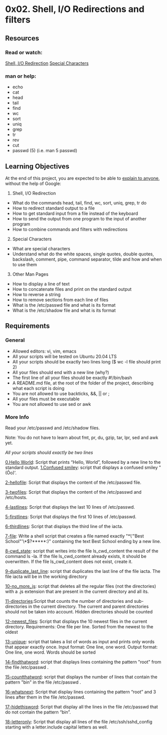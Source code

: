 # 0x02. Shell, I/O Redirections and filters

## Resources
### Read or watch:

[Shell, I/O Redirection](http://linuxcommand.org/lc3_lts0070.php "Shell, I/O Redirection")
[Special Characters](http://mywiki.wooledge.org/BashGuide/SpecialCharacters "Special Characters")
### man or help:

* echo
* cat
* head
* tail
* find
* wc
* sort
* uniq
* grep
* tr
* rev
* cut
* passwd (5) (i.e. man 5 passwd)

## Learning Objectives
At the end of this project, you are expected to be able to [explain to anyone](https://fs.blog/feynman-learning-technique/?fbclid=IwAR2K5_BGPVo0QjJXkOIIqNsqcXK4lTskPWJvA0asKQIGtCPWaQBdKmj1Ztg "explain to anyone"), without the help of Google:

1. Shell, I/O Redirection

* What do the commands head, tail, find, wc, sort, uniq, grep, tr do
* How to redirect standard output to a file
* How to get standard input from a file instead of the keyboard
* How to send the output from one program to the input of another program
* How to combine commands and filters with redirections

2. Special Characters

* What are special characters
* Understand what do the white spaces, single quotes, double quotes, backslash, comment, pipe, command separator, tilde and how and when to use them

3. Other Man Pages

* How to display a line of text
* How to concatenate files and print on the standard output
* How to reverse a string
* How to remove sections from each line of files
* What is the /etc/passwd file and what is its format
* What is the /etc/shadow file and what is its format

## Requirements
### General
* Allowed editors: vi, vim, emacs
* All your scripts will be tested on Ubuntu 20.04 LTS
* All your scripts should be exactly two lines long ($ wc -l file should print 2)
* All your files should end with a new line (why?)
* The first line of all your files should be exactly #!/bin/bash
* A README.md file, at the root of the folder of the project, describing what each script is doing
* You are not allowed to use backticks, &&, || or ;
* All your files must be executable
* You are not allowed to use sed or awk
### More Info
Read your /etc/passwd and /etc/shadow files.

Note: You do not have to learn about fmt, pr, du, gzip, tar, lpr, sed and awk yet.

*All your scripts should exactly be two lines* 

[0.Hello World](https://github.com/vessoutraore/alx-system_engineering-devops/blob/master/0x02-shell_redirections/0-hello_world "0-hello_world"): Script that prints “Hello, World”, followed by a new line to the standard output.
[1.Confused smiley](https://github.com/vessoutraore/alx-system_engineering-devops/blob/master/0x02-shell_redirections/1-confused_smiley "1-confused_smiley"): script that displays a confused smiley "(Ôo)'.

[2-hellofile](https://github.com/vessoutraore/alx-system_engineering-devops/blob/master/0x02-shell_redirections/2-hellofile "2-hellofile"): Script that displays the content of the /etc/passwd file.

[3-twofiles](https://github.com/vessoutraore/alx-system_engineering-devops/blob/master/0x02-shell_redirections/3-twofiles "3-twofiles"): Script that displays the content of the /etc/passwd and /etc/hosts.

[4-lastlines](https://github.com/vessoutraore/alx-system_engineering-devops/blob/master/0x02-shell_redirections/4-lastlines "4-lastlines"): Script that displays the last 10 lines of /etc/passwd.

[5-firstlines](https://github.com/vessoutraore/alx-system_engineering-devops/blob/master/0x02-shell_redirections/5-firstlines "5-firstlines"): Script that displays the first 10 lines of /etc/passwd.

[6-thirdlines](https://github.com/vessoutraore/alx-system_engineering-devops/blob/master/0x02-shell_redirections/6-third_line "6-third_line"): Script that displays the third line of the iacta.

[7-file](https://github.com/vessoutraore/alx-system_engineering-devops/blob/master/0x02-shell_redirections/7-file "7-file"): Write a shell script that creates a file named exactly "\*\\'"Best School"\'\\*$\?\*\*\*\*\*:)" containing the text Best School ending by a new line.

[8-cwd_state](https://github.com/vessoutraore/alx-system_engineering-devops/blob/master/0x02-shell_redirections/8-cwd_state "8-cw_state"): script that writes into the file ls_cwd_content the result of the command ls -la. If the file ls_cwd_content already exists, it should be overwritten. If the file ls_cwd_content does not exist, create it.

[9-duplicate_last_line](https://github.com/vessoutraore/alx-system_engineering-devops/blob/master/0x02-shell_redirections/9-duplicate_last_line "9-duplicate_last_line"):  script that duplicates the last line of the file iacta. The file iacta will be in the working directory 

[10-no_more_js](https://github.com/vessoutraore/alx-system_engineering-devops/blob/master/0x02-shell_redirections/10-no_more_js "10-no_more_js"):  script that deletes all the regular files (not the directories) with a .js extension that are present in the current directory and all its. 

[11-directories](https://github.com/vessoutraore/alx-system_engineering-devops/blob/master/0x02-shell_redirections/11-directories "11-directories"):Script that counts the number of directories and sub-directories in the current directory. The current and parent directories should not be taken into account. Hidden directories should be counted 

[12-newest_files](https://github.com/vessoutraore/alx-system_engineering-devops/blob/master/0x02-shell_redirections/12-newest_files "12-newest_files"): Script that displays the 10 newest files in the current directory. Requirements: One file per line. Sorted from the newest to the oldest 

[13-unique](https://github.com/vessoutraore/alx-system_engineering-devops/blob/master/0x02-shell_redirections/13-unique "13-unique"): script that takes a list of words as input and prints only words that appear exactly once. Input format: One line, one word. Output format: One line, one word. Words should be sorted

[14-findthatword](https://github.com/vessoutraore/alx-system_engineering-devops/blob/master/0x02-shell_redirections/14-findthatword "14-findthatword"): script that displays lines containing the pattern "root" from the file /etc/passwd .

[15-countthatword](https://github.com/vessoutraore/alx-system_engineering-devops/blob/master/0x02-shell_redirections/15-counthatword "15-counthatword"): script that displays the number of lines that contain the pattern "bin" in the file /etc/passwd .

[16-whatsnext](https://github.com/vessoutraore/alx-system_engineering-devops/blob/master/0x02-shell_redirections/16-whatsnext "16-whatsnext"): Script that display lines containing the pattern “root” and 3 lines after them in the file /etc/passwd.

[17-hidethisword](https://github.com/vessoutraore/alx-system_engineering-devops/blob/master/0x02-shell_redirections/17-hidethisword "17-hidethisword"): Script that display all the lines in the file /etc/passwd that do not contain the pattern “bin”.

[18-letteronly](https://github.com/vessoutraore/alx-system_engineering-devops/blob/master/0x02-shell_redirections/18-letteronly "18-letteronly"): Script that display all lines of the file /etc/ssh/sshd_config starting with a letter.include capital letters as well.


